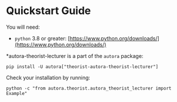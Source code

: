 # Quickstart Guide

You will need:

- `python` 3.8 or greater: [https://www.python.org/downloads/](https://www.python.org/downloads/)

*autora-theorist-lecturer is a part of the `autora` package:

```shell
pip install -U autora["theorist-autora-theorist-lecturer"]
```


Check your installation by running:
```shell
python -c "from autora.theorist.autora_theorist_lecturer import Example"
```
